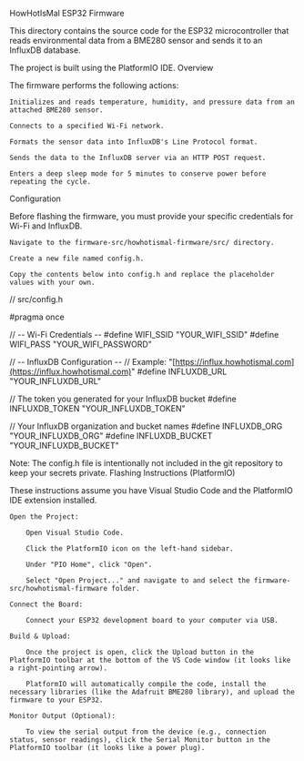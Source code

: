 HowHotIsMal ESP32 Firmware

This directory contains the source code for the ESP32 microcontroller that reads environmental data from a BME280 sensor and sends it to an InfluxDB database.

The project is built using the PlatformIO IDE.
Overview

The firmware performs the following actions:

    Initializes and reads temperature, humidity, and pressure data from an attached BME280 sensor.

    Connects to a specified Wi-Fi network.

    Formats the sensor data into InfluxDB's Line Protocol format.

    Sends the data to the InfluxDB server via an HTTP POST request.

    Enters a deep sleep mode for 5 minutes to conserve power before repeating the cycle.

Configuration

Before flashing the firmware, you must provide your specific credentials for Wi-Fi and InfluxDB.

    Navigate to the firmware-src/howhotismal-firmware/src/ directory.

    Create a new file named config.h.

    Copy the contents below into config.h and replace the placeholder values with your own.

// src/config.h

#pragma once

// -- Wi-Fi Credentials --
#define WIFI_SSID "YOUR_WIFI_SSID"
#define WIFI_PASS "YOUR_WIFI_PASSWORD"

// -- InfluxDB Configuration --
// Example: "[https://influx.howhotismal.com](https://influx.howhotismal.com)"
#define INFLUXDB_URL "YOUR_INFLUXDB_URL" 

// The token you generated for your InfluxDB bucket
#define INFLUXDB_TOKEN "YOUR_INFLUXDB_TOKEN"

// Your InfluxDB organization and bucket names
#define INFLUXDB_ORG "YOUR_INFLUXDB_ORG"
#define INFLUXDB_BUCKET "YOUR_INFLUXDB_BUCKET"

Note: The config.h file is intentionally not included in the git repository to keep your secrets private.
Flashing Instructions (PlatformIO)

These instructions assume you have Visual Studio Code and the PlatformIO IDE extension installed.

    Open the Project:

        Open Visual Studio Code.

        Click the PlatformIO icon on the left-hand sidebar.

        Under "PIO Home", click "Open".

        Select "Open Project..." and navigate to and select the firmware-src/howhotismal-firmware folder.

    Connect the Board:

        Connect your ESP32 development board to your computer via USB.

    Build & Upload:

        Once the project is open, click the Upload button in the PlatformIO toolbar at the bottom of the VS Code window (it looks like a right-pointing arrow).

        PlatformIO will automatically compile the code, install the necessary libraries (like the Adafruit BME280 library), and upload the firmware to your ESP32.

    Monitor Output (Optional):

        To view the serial output from the device (e.g., connection status, sensor readings), click the Serial Monitor button in the PlatformIO toolbar (it looks like a power plug).